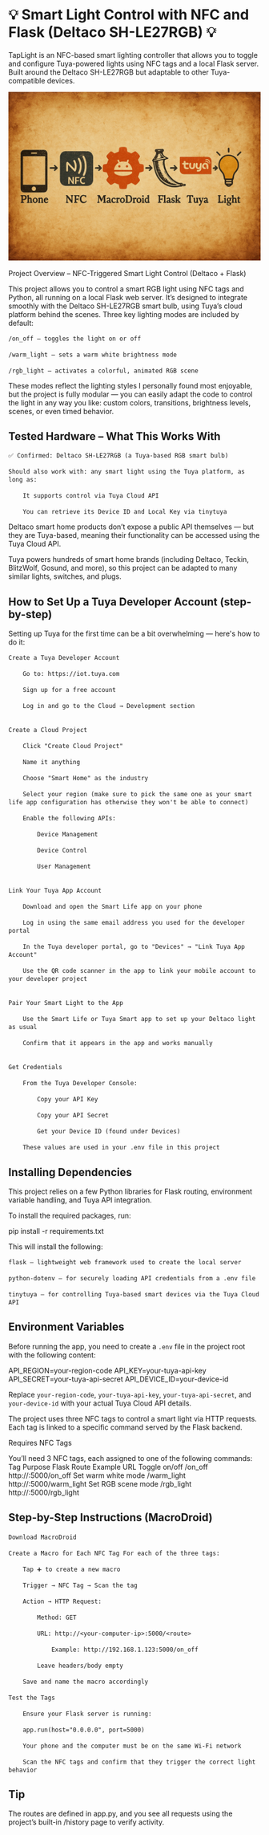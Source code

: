 # 💡 Smart Light Control with NFC and Flask (Deltaco SH-LE27RGB) 💡


TapLight is an NFC-based smart lighting controller that allows you to toggle and configure Tuya-powered lights using NFC tags and a local Flask server.
Built around the Deltaco SH-LE27RGB but adaptable to other Tuya-compatible devices.


![Communication Flow](Intro.png)


Project Overview – NFC-Triggered Smart Light Control (Deltaco + Flask)

This project allows you to control a smart RGB light using NFC tags and Python, all running on a local Flask web server.
It’s designed to integrate smoothly with the Deltaco SH-LE27RGB smart bulb, using Tuya’s cloud platform behind the scenes.
Three key lighting modes are included by default:

    /on_off – toggles the light on or off

    /warm_light – sets a warm white brightness mode

    /rgb_light – activates a colorful, animated RGB scene


These modes reflect the lighting styles I personally found most enjoyable,
but the project is fully modular — you can easily adapt the code to control the light in any way you like:
custom colors, transitions, brightness levels, scenes, or even timed behavior.


## Tested Hardware – What This Works With

    ✅ Confirmed: Deltaco SH-LE27RGB (a Tuya-based RGB smart bulb)

    Should also work with: any smart light using the Tuya platform, as long as:

        It supports control via Tuya Cloud API

        You can retrieve its Device ID and Local Key via tinytuya


Deltaco smart home products don’t expose a public API themselves —
but they are Tuya-based, meaning their functionality can be accessed using the Tuya Cloud API.

Tuya powers hundreds of smart home brands (including Deltaco, Teckin, BlitzWolf, Gosund, and more),
so this project can be adapted to many similar lights, switches, and plugs.


## How to Set Up a Tuya Developer Account (step-by-step)


Setting up Tuya for the first time can be a bit overwhelming — here's how to do it:

    Create a Tuya Developer Account

        Go to: https://iot.tuya.com

        Sign up for a free account

        Log in and go to the Cloud → Development section

    
    Create a Cloud Project

        Click "Create Cloud Project"
        
        Name it anything 
        
        Choose "Smart Home" as the industry

        Select your region (make sure to pick the same one as your smart life app configuration has otherwise they won't be able to connect)

        Enable the following APIs:

            Device Management

            Device Control

            User Management

    
    Link Your Tuya App Account

        Download and open the Smart Life app on your phone

        Log in using the same email address you used for the developer portal

        In the Tuya developer portal, go to "Devices" → "Link Tuya App Account"

        Use the QR code scanner in the app to link your mobile account to your developer project

    
    Pair Your Smart Light to the App

        Use the Smart Life or Tuya Smart app to set up your Deltaco light as usual

        Confirm that it appears in the app and works manually

    
    Get Credentials

        From the Tuya Developer Console:

            Copy your API Key

            Copy your API Secret

            Get your Device ID (found under Devices)

        These values are used in your .env file in this project

## Installing Dependencies

This project relies on a few Python libraries for Flask routing, environment variable handling, and Tuya API integration.

To install the required packages, run:

pip install -r requirements.txt

This will install the following:

    flask – lightweight web framework used to create the local server

    python-dotenv – for securely loading API credentials from a .env file

    tinytuya – for controlling Tuya-based smart devices via the Tuya Cloud API

## Environment Variables

Before running the app, you need to create a `.env` file in the project root with the following content:

API_REGION=your-region-code 
API_KEY=your-tuya-api-key 
API_SECRET=your-tuya-api-secret 
API_DEVICE_ID=your-device-id

Replace `your-region-code`, `your-tuya-api-key`, `your-tuya-api-secret`, and `your-device-id` with your actual Tuya Cloud API details.

The project uses three NFC tags to control a smart light via HTTP requests.
Each tag is linked to a specific command served by the Flask backend.

Requires NFC Tags

You’ll need 3 NFC tags, each assigned to one of the following commands:
Tag Purpose	Flask Route	Example URL
Toggle on/off	       /on_off	http://<your-ip>:5000/on_off
Set warm white mode	/warm_light	http://<your-ip>:5000/warm_light
Set RGB scene mode	/rgb_light	http://<your-ip>:5000/rgb_light


## Step-by-Step Instructions (MacroDroid)

    Download MacroDroid

    Create a Macro for Each NFC Tag For each of the three tags:

        Tap ➕ to create a new macro

        Trigger → NFC Tag → Scan the tag

        Action → HTTP Request:

            Method: GET

            URL: http://<your-computer-ip>:5000/<route>

                Example: http://192.168.1.123:5000/on_off

            Leave headers/body empty

        Save and name the macro accordingly

    Test the Tags

        Ensure your Flask server is running:

        app.run(host="0.0.0.0", port=5000)

        Your phone and the computer must be on the same Wi-Fi network

        Scan the NFC tags and confirm that they trigger the correct light behavior

## Tip

The routes are defined in app.py, and you see all requests using the project’s built-in /history page to verify activity.




